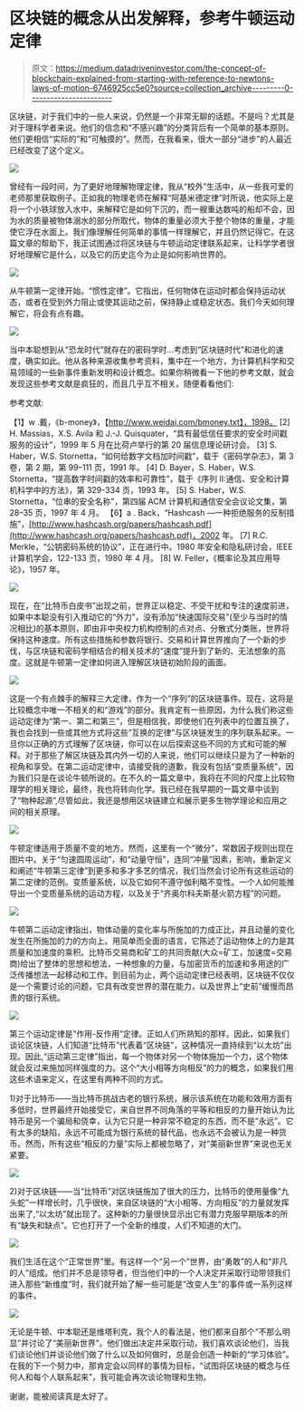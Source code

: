 # 区块链的概念从出发解释，参考牛顿运动定律

> 原文：<https://medium.datadriveninvestor.com/the-concept-of-blockchain-explained-from-starting-with-reference-to-newtons-laws-of-motion-6746925cc5e0?source=collection_archive---------0----------------------->

区块链，对于我们中的一些人来说，仍然是一个非常无聊的话题。不是吗？尤其是对于理科学者来说。他们的信念和“不感兴趣”的分类背后有一个简单的基本原则。他们更相信“实际的”和“可触摸的”。然而，在我看来，很大一部分“进步”的人最近已经改变了这个定义。

![](img/917707070b799070b5b896c6daa8efe4.png)

曾经有一段时间，为了更好地理解物理定律，我从“校外”生活中，从一些我可爱的老师那里获取例子。正如我的物理老师在解释“阿基米德定律”时所说，他实际上是将一个小铁球放入水中，来解释它是如何下沉的，而一艘重达数吨的船却不会，因为水的质量被物体溺水的部分所取代，物体的重量必须大于整个物体的重量，才能使它浮在水面上。我们像理解任何简单的事情一样理解它，并且仍然记得它。在这篇文章的帮助下，我正试图通过将区块链与牛顿运动定律联系起来，让科学学者很好地理解它是什么，以及它的历史迄今为止是如何影响世界的。

![](img/8f815434759ef920a323d3edd96fd5a1.png)

从牛顿第一定律开始。“惯性定律”。它指出，任何物体在运动时都会保持运动状态，或者在受到外力阻止或使其运动之前，保持静止或稳定状态。我们今天如何理解它，将会有点有趣。

![](img/d1bdb266aee87f227ae85728c58f8ec8.png)

当中本聪想到从“恐龙时代”就存在的密码学时...考虑到“区块链时代”和进化的速度，确实如此。他从各种来源收集参考资料，集中在一个地方，为计算机科学和交易领域的一些新事件重新发明和设计概念。如果你稍微看一下他的参考文献，就会发现这些参考文献是疯狂的，而且几乎互不相关。随便看看他们:

参考文献:

【1】w .戴，《b-money》，【http://www.weidai.com/bmoney.txt】，1998。
[2] H. Massias，X.S. Avila 和 J.-J. Quisquater，“具有最低信任要求的安全时间戳服务的设计”，1999 年 5 月在比荷卢举行的第 20 届信息理论研讨会。
[3] S. Haber，W.S. Stornetta，“如何给数字文档加时间戳”，载于《密码学杂志》，第 3 卷，第 2 期，第 99–111 页，1991 年。
[4] D. Bayer，S. Haber，W.S. Stornetta，“提高数字时间戳的效率和可靠性”，载于《序列 II:通信、安全和计算机科学中的方法》，第 329-334 页，1993 年。
[5] S. Haber，W.S. Stornetta，“位串的安全名称”，第四届 ACM 计算机和通信安全会议论文集，第 28–35 页，1997 年 4 月。
【6】a . Back，“Hashcash —一种拒绝服务的反制措施”，[http://www.hashcash.org/papers/hashcash.pdf](http://www.hashcash.org/papers/hashcash.pdf)，2002 年。
[7] R.C. Merkle，“公钥密码系统的协议”，正在进行中。1980 年安全和隐私研讨会，IEEE 计算机学会，122-133 页，1980 年 4 月。
[8] W. Feller，《概率论及其应用导论》，1957 年。

![](img/9f10ca906cf7dc69b5ef2ded96f7d756.png)

现在，在“比特币白皮书”出现之前，世界正以稳定、不受干扰和专注的速度前进，如果中本聪没有引入推动它的“外力”，没有添加“快速国际交易”(至少与当时的情况相比)的基本原则，即由非中央权力机构控制的点对点、分散式分类账，世界将保持这种速度。所有这些措施和参数将银行、交易和计算世界推向了一个新的步伐，与区块链和密码学相结合的相关技术的“速度”提升到了新的、无法想象的高度。这就是牛顿第一定律如何进入理解区块链初始阶段的画面。

![](img/3fedd75f5f35f199dc32741126f6d09f.png)

这是一个有点棘手的解释三大定律，作为一个“序列”的区块链事件。现在，这将是比较概念中唯一不相关的和“游戏”的部分。我肯定有一些原因，为什么我们称这些运动定律为“第一、第二和第三”，但是相信我，即使他们在列表中的位置互换了，我也会找到一些或其他方式将这些“互换的定律”与区块链发生的序列联系起来。一旦你以正确的方式理解了区块链，你可以在以后探索这些不同的方式和可能的解释。对于那些了解区块链及其内外一切的人来说，他们可以继续只是为了一种新的视角和享受。在第二运动定律中，请接受我的道歉，我没有包括“变质量系统”，因为我们只是在谈论牛顿所说的。在不久的一篇文章中，我将在不同的尺度上比较物理学的相关理论，最终，我也将转向化学。我已经在我早期的一篇文章中谈到了“物种起源”,尽管如此，我还是想用区块链建立和展示更多生物学理论和应用之间的相关原理。

![](img/c0d65c0ee827d64d403987f70049a67d.png)

牛顿定律适用于质量不变的地方。然而，这里有一个“微分”，常数因子规则出现在图片中。关于“匀速圆周运动”，和“动量守恒”，连同“冲量”因素，影响，重新定义和阐述“牛顿第三定律”到更多和多才多艺的情况，我们当然会讨论所有这些运动的第二定律的范例。变质量系统，以及它如何不遵守伽利略不变性。一个人如何能推导出一个变质量系统的运动方程，以及关于“齐奥尔科夫斯基火箭方程”的问题。

![](img/91940b921997e6265a78754f53928e88.png)

牛顿第二运动定律指出，物体动量的变化率与所施加的力成正比，并且动量的变化发生在所施加的力的方向上。用简单而全面的语言，它陈述了运动物体上的力是其质量和加速度的乘积。比特币交易商和矿工的共同贡献(大众=矿工，加速度=交易商)给出了整体的思想和想法，一种想象的力量，与加密货币的加速和多用途的广泛传播想法一起移动和工作。到目前为止，两个运动定律已经表明，区块链不仅仅是一个需要讨论的问题，它具有改变世界的潜在能力，以及世界上“史前”缓慢而昂贵的银行系统。

![](img/e90b69bc8d9e94ac23939677203c0fc2.png)

第三个运动定律是“作用-反作用”定律。正如人们所熟知的那样。因此，如果我们谈论区块链，人们知道“比特币”代表着“区块链”，这种情况一直持续到“以太坊”出现。因此,“运动第三定律”指出，每一个物体对另一个物体施加一个力，这个物体就会反过来施加同样强度的力。这个“大小相等方向相反”的力的概念，如果我们用这些术语来定义，在这里有两种不同的方式。

1)对于比特币——当比特币挑战古老的银行系统，展示该系统在功能和效用方面有多低时，世界最终开始接受它，来自世界不同角落的平等和相反的力量开始认为比特币是另一个骗局和侥幸，认为它只是一种非常不稳定的东西，而不是“永远”。它有太多的缺陷，永远不可能成为银行系统的替代品，也永远不会被认为是一种货币。然而，所有这些“相反的力量”实际上都被忽略了，对“美丽新世界”来说也无关紧要。

![](img/a19a3546660735ceff9f915586ac9677.png)

2)对于区块链——当“比特币”对区块链施加了很大的压力，比特币的使用量像“九头蛇”一样增长时，几乎很快，来自区块链的“大小相等、方向相反”的力量就发挥出来了,“以太坊”就出现了。这种新的力量很快显示出它有潜力克服早期版本的所有“缺失和缺点”。它也打开了一个全新的维度，人们不知道的大门。

![](img/9e820c8874787601af0dd9dd7bb4c411.png)

我们生活在这个“正常世界”里。有这样一个“另一个”世界，由“勇敢”的人和“非凡的人”组成。他们并不总是领导者，但当他们中的一个人决定并采取行动带领我们进入那些“新维度”时，我们就开始了解一些可能是“改变人生”的事件或一系列这样的事件。

![](img/c318d135ccd485634c46668fa1912a8a.png)

无论是牛顿、中本聪还是维塔利克，我个人的看法是，他们都来自那个“不那么明显”并讨论了“美丽新世界”。他们做出决定并采取行动，我们喜欢谈论他们，当我们谈论他们并谈论他们做了什么以及如何做时，总是会创造一种新的“学习体验”。在我的下一个努力中，那肯定会以同样的事情为目标，“试图将区块链的概念与任何人和每个人联系起来”，我可能会再次谈论物理和生物。

谢谢，能被阅读真是太好了。
